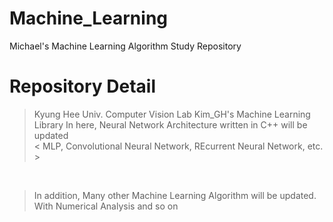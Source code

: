 # Machine_Learning
Michael's Machine Learning Algorithm Study Repository

# Repository Detail 
> Kyung Hee Univ. Computer Vision Lab Kim_GH's Machine Learning Library
> In here, Neural Network Architecture written in C++ will be updated
> <br>
> < MLP, Convolutional Neural Network, REcurrent Neural Network, etc. >

<br>

> In addition, Many other Machine Learning Algorithm will be updated.
> With Numerical Analysis and so on
